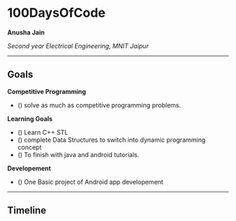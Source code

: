 # 100DaysOfCode

**Anusha Jain**

*Second year Electrical Engineering, MNIT Jaipur*

---

## Goals

**Competitive Programming**

- () solve as much as competitive programming problems.

**Learning Goals**

- () Learn C++ STL
- () complete Data Structures to switch into dynamic programming concept
- () To finish with java and android tutorials.

**Developement**

- () One Basic project of Android app developement

---

## Timeline
